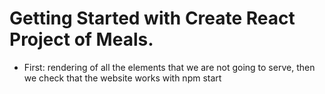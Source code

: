 # Getting Started with Create React Project of Meals.

- First: rendering of all the elements that we are not going to serve, then we check that the website works with npm start
